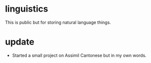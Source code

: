 # linguistics
This is public but for storing natural language things.

# update
- Started a small project on Assimil Cantonese but in my own words.
